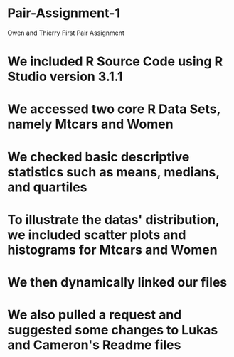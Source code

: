 Pair-Assignment-1
=================

Owen and Thierry First Pair Assignment 
# We included R Source Code using R Studio version 3.1.1
# We accessed two core R Data Sets, namely Mtcars and Women
# We  checked basic descriptive statistics such as means, medians, and quartiles
# To illustrate the datas' distribution, we included  scatter plots and histograms for Mtcars and Women
# We then dynamically linked our files
# We also pulled a request and suggested some changes to Lukas and Cameron's Readme files

